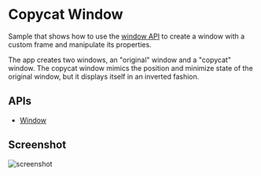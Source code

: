 # Copycat Window

Sample that shows how to use the [window API](http://developer.chrome.com/apps/app.window.html) to create a window with a custom frame and manipulate its properties.

The app creates two windows, an "original" window and a "copycat" window. The copycat window mimics the position and minimize state of the original window, but it displays itself in an inverted fashion.

## APIs

* [Window](http://developer.chrome.com/apps/app.window.html)
     
## Screenshot
![screenshot](https://raw.github.com/dart-gde/dart-chrome-app-samples/master/windows/screenshot.png)